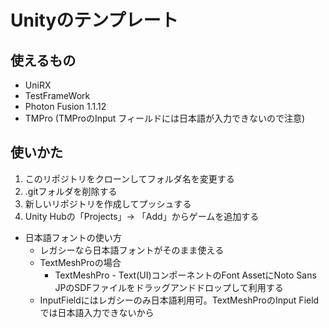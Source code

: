 # Unityのテンプレート

## 使えるもの

- UniRX
- TestFrameWork
- Photon Fusion 1.1.12
- TMPro (TMProのInput フィールドには日本語が入力できないので注意)

## 使いかた
1. このリポジトリをクローンしてフォルダ名を変更する
2. .gitフォルダを削除する
3. 新しいリポジトリを作成してプッシュする
4. Unity Hubの「Projects」-> 「Add」からゲームを追加する

- 日本語フォントの使い方
  - レガシーなら日本語フォントがそのまま使える
  - TextMeshProの場合
    - TextMeshPro - Text(UI)コンポーネントのFont AssetにNoto Sans JPのSDFファイルをドラッグアンドドロップして利用する
  - InputFieldにはレガシーのみ日本語利用可。TextMeshProのInput Fieldでは日本語入力できないから